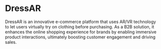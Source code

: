 # DressAR
 DressAR is an innovative e-commerce platform that uses AR/VR technology to let users virtually try on clothing before purchasing. As a B2B solution, it enhances the online shopping experience for brands by enabling immersive product interactions, ultimately boosting customer engagement and driving sales.

